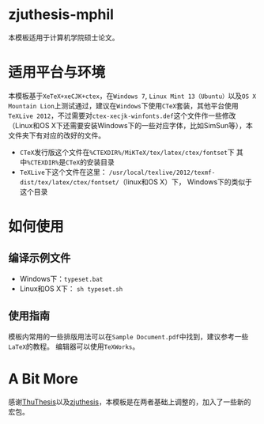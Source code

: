 zjuthesis-mphil
====

本模板适用于计算机学院硕士论文。

# 适用平台与环境
本模板基于`XeTeX+xeCJK+ctex`，在`Windows 7`, `Linux Mint 13（Ubuntu）`以及`OS X Mountain Lion`上测试通过，建议在`Windows`下使用`CTeX`套装，其他平台使用`TeXLive 2012`，不过需要对`ctex-xecjk-winfonts.def`这个文件作一些修改（Linux和OS X下还需要安装Windows下的一些对应字体，比如SimSun等），本文件夹下有对应的改好的文件。

- `CTeX`发行版这个文件在`%CTEXDIR%/MiKTeX/tex/latex/ctex/fontset`下 
   其中`%CTEXDIR%`是`CTeX`的安装目录
- `TeXLive`下这个文件在这里：
	`/usr/local/texlive/2012/texmf-dist/tex/latex/ctex/fontset/`（linux和OS X）下，
   Windows下的类似于这个目录

# 如何使用
## 编译示例文件
- Windows下：`typeset.bat`
- Linux和OS X下： `sh typeset.sh`

## 使用指南
模板内常用的一些排版用法可以在`Sample Document.pdf`中找到，建议参考一些`LaTeX`的教程。
编辑器可以使用`TeXWorks`。

# A Bit More
感谢[ThuThesis](https://github.com/xueruini/thuthesis/  "ThuThesis")以及[zjuthesis](http://code.google.com/p/zjuthesistex/  "zjuthesis")，本模板是在两者基础上调整的，加入了一些新的宏包。
